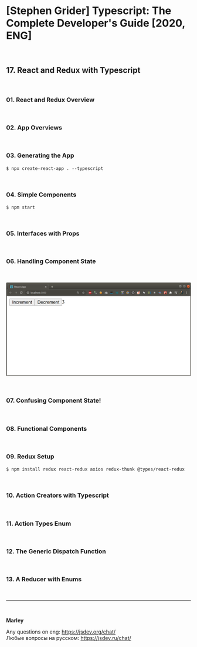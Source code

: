 # [Stephen Grider] Typescript: The Complete Developer's Guide [2020, ENG]

<br/>

## 17. React and Redux with Typescript

<br/>

### 01. React and Redux Overview

<br/>

### 02. App Overviews

<br/>

### 03. Generating the App

    $ npx create-react-app . --typescript

<br/>

### 04. Simple Components

    $ npm start

<br/>

### 05. Interfaces with Props

<br/>

### 06. Handling Component State

<br/>

![Application](/img/pic-08-01.png?raw=true)

<br/>

### 07. Confusing Component State!

<br/>

### 08. Functional Components

<br/>

### 09. Redux Setup

    $ npm install redux react-redux axios redux-thunk @types/react-redux

<br/>

### 10. Action Creators with Typescript

<br/>

### 11. Action Types Enum

<br/>

### 12. The Generic Dispatch Function

<br/>

### 13. A Reducer with Enums

<br/>

---

<br/>

**Marley**

Any questions on eng: https://jsdev.org/chat/  
Любые вопросы на русском: https://jsdev.ru/chat/
